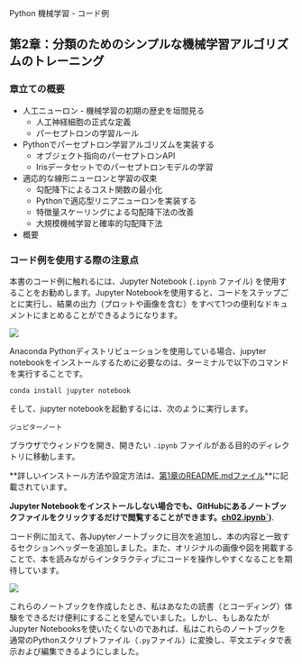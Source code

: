 Python 機械学習 - コード例


## 第2章：分類のためのシンプルな機械学習アルゴリズムのトレーニング

### 章立ての概要

- 人工ニューロン - 機械学習の初期の歴史を垣間見る
  - 人工神経細胞の正式な定義
  - パーセプトロンの学習ルール
- Pythonでパーセプトロン学習アルゴリズムを実装する
  - オブジェクト指向のパーセプトロンAPI
  - Irisデータセットでのパーセプトロンモデルの学習
- 適応的な線形ニューロンと学習の収束
  - 勾配降下によるコスト関数の最小化
  - Pythonで適応型リニアニューロンを実装する
  - 特徴量スケーリングによる勾配降下法の改善
  - 大規模機械学習と確率的勾配降下法
- 概要

### コード例を使用する際の注意点

本書のコード例に触れるには、Jupyter Notebook (`.ipynb` ファイル) を使用することをお勧めします。Jupyter Notebookを使用すると、コードをステップごとに実行し、結果の出力（プロットや画像を含む）をすべて1つの便利なドキュメントにまとめることができるようになります。

![](images/jupyter-example-1.png)



Anaconda Pythonディストリビューションを使用している場合、jupyter notebookをインストールするために必要なのは、ターミナルで以下のコマンドを実行することです。

    conda install jupyter notebook

そして、jupyter notebookを起動するには、次のように実行します。

    ジュピターノート

ブラウザでウィンドウを開き、開きたい `.ipynb` ファイルがある目的のディレクトリに移動します。

**詳しいインストール方法や設定方法は、[第1章のREADME.mdファイル](../ch01/README.md)**に記載されています。

**Jupyter Notebookをインストールしない場合でも、GitHubにあるノートブックファイルをクリックするだけで閲覧することができます。[ch02.ipynb`](ch02.ipynb))**.

コード例に加えて、各Jupyterノートブックに目次を追加し、本の内容と一致するセクションヘッダーを追加しました。また、オリジナルの画像や図を掲載することで、本を読みながらインタラクティブにコードを操作しやすくなることを期待しています。

![](images/jupyter-example-2.png)


これらのノートブックを作成したとき、私はあなたの読書（とコーディング）体験をできるだけ便利にすることを望んでいました。しかし、もしあなたがJupyter Notebooksを使いたくないのであれば、私はこれらのノートブックを通常のPythonスクリプトファイル（`.py`ファイル）に変換し、平文エディタで表示および編集できるようにしました。